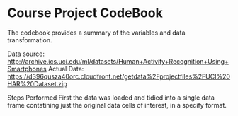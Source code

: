 Course Project CodeBook
===============================

The codebook provides a summary of the variables and data transformation.

Data source: http://archive.ics.uci.edu/ml/datasets/Human+Activity+Recognition+Using+Smartphones
Actual Data: https://d396qusza40orc.cloudfront.net/getdata%2Fprojectfiles%2FUCI%20HAR%20Dataset.zip

Steps Performed
First the data was loaded and tidied into a single data frame contatining just the original data cells of interest,
in a specify format. 

